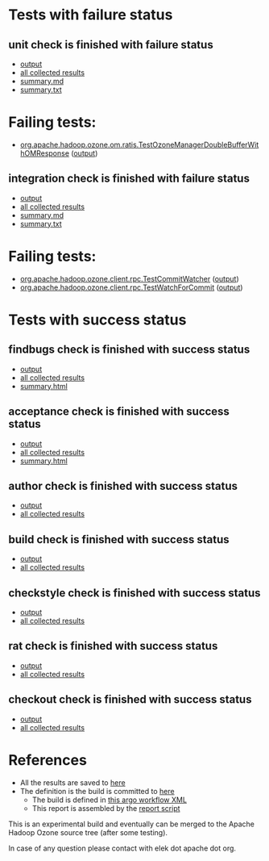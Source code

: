 # Tests with failure status

## unit check is finished with failure status

   * [output](https://raw.githubusercontent.com/elek/ozone-ci-q4/master/pr/pr-hdds-2271-zcqt4/unit/output.log)
   * [all collected results](https://github.com/elek/ozone-ci-q4/tree/master/pr/pr-hdds-2271-zcqt4/unit)
   * [summary.md](https://github.com/elek/ozone-ci-q4/tree/master/pr/pr-hdds-2271-zcqt4/unit/summary.md)
   * [summary.txt](https://github.com/elek/ozone-ci-q4/tree/master/pr/pr-hdds-2271-zcqt4/unit/summary.txt)

# Failing tests: 

 * [org.apache.hadoop.ozone.om.ratis.TestOzoneManagerDoubleBufferWithOMResponse](hadoop-ozone/ozone-manager/org.apache.hadoop.ozone.om.ratis.TestOzoneManagerDoubleBufferWithOMResponse.txt) ([output](hadoop-ozone/ozone-manager/org.apache.hadoop.ozone.om.ratis.TestOzoneManagerDoubleBufferWithOMResponse-output.txt))

## integration check is finished with failure status

   * [output](https://raw.githubusercontent.com/elek/ozone-ci-q4/master/pr/pr-hdds-2271-zcqt4/integration/output.log)
   * [all collected results](https://github.com/elek/ozone-ci-q4/tree/master/pr/pr-hdds-2271-zcqt4/integration)
   * [summary.md](https://github.com/elek/ozone-ci-q4/tree/master/pr/pr-hdds-2271-zcqt4/integration/summary.md)
   * [summary.txt](https://github.com/elek/ozone-ci-q4/tree/master/pr/pr-hdds-2271-zcqt4/integration/summary.txt)

# Failing tests: 

 * [org.apache.hadoop.ozone.client.rpc.TestCommitWatcher](hadoop-ozone/integration-test/org.apache.hadoop.ozone.client.rpc.TestCommitWatcher.txt) ([output](hadoop-ozone/integration-test/org.apache.hadoop.ozone.client.rpc.TestCommitWatcher-output.txt))
 * [org.apache.hadoop.ozone.client.rpc.TestWatchForCommit](hadoop-ozone/integration-test/org.apache.hadoop.ozone.client.rpc.TestWatchForCommit.txt) ([output](hadoop-ozone/integration-test/org.apache.hadoop.ozone.client.rpc.TestWatchForCommit-output.txt))


# Tests with success status

## findbugs check is finished with success status

   * [output](https://raw.githubusercontent.com/elek/ozone-ci-q4/master/pr/pr-hdds-2271-zcqt4/findbugs/output.log)
   * [all collected results](https://github.com/elek/ozone-ci-q4/tree/master/pr/pr-hdds-2271-zcqt4/findbugs)
   * [summary.html](https://elek.github.io/ozone-ci-q4/pr/pr-hdds-2271-zcqt4/findbugs/summary.html)


## acceptance check is finished with success status

   * [output](https://raw.githubusercontent.com/elek/ozone-ci-q4/master/pr/pr-hdds-2271-zcqt4/acceptance/output.log)
   * [all collected results](https://github.com/elek/ozone-ci-q4/tree/master/pr/pr-hdds-2271-zcqt4/acceptance)
   * [summary.html](https://elek.github.io/ozone-ci-q4/pr/pr-hdds-2271-zcqt4/acceptance/summary.html)


## author check is finished with success status

   * [output](https://raw.githubusercontent.com/elek/ozone-ci-q4/master/pr/pr-hdds-2271-zcqt4/author/output.log)
   * [all collected results](https://github.com/elek/ozone-ci-q4/tree/master/pr/pr-hdds-2271-zcqt4/author)


## build check is finished with success status

   * [output](https://raw.githubusercontent.com/elek/ozone-ci-q4/master/pr/pr-hdds-2271-zcqt4/build/output.log)
   * [all collected results](https://github.com/elek/ozone-ci-q4/tree/master/pr/pr-hdds-2271-zcqt4/build)


## checkstyle check is finished with success status

   * [output](https://raw.githubusercontent.com/elek/ozone-ci-q4/master/pr/pr-hdds-2271-zcqt4/checkstyle/output.log)
   * [all collected results](https://github.com/elek/ozone-ci-q4/tree/master/pr/pr-hdds-2271-zcqt4/checkstyle)


## rat check is finished with success status

   * [output](https://raw.githubusercontent.com/elek/ozone-ci-q4/master/pr/pr-hdds-2271-zcqt4/rat/output.log)
   * [all collected results](https://github.com/elek/ozone-ci-q4/tree/master/pr/pr-hdds-2271-zcqt4/rat)


## checkout check is finished with success status

   * [output](https://raw.githubusercontent.com/elek/ozone-ci-q4/master/pr/pr-hdds-2271-zcqt4/checkout/output.log)
   * [all collected results](https://github.com/elek/ozone-ci-q4/tree/master/pr/pr-hdds-2271-zcqt4/checkout)




# References

 * All the results are saved to [here](https://github.com/elek/ozone-ci-q4/tree/master/pr/pr-hdds-2271-zcqt4/)
 * The definition is the build is committed to [here](https://github.com/elek/argo-ozone)
    * The build is defined in [this argo workflow XML](https://github.com/elek/argo-ozone/blob/master/ozone-build.yaml)
    * This report is assembled by the [report script](https://github.com/elek/argo-ozone/blob/master/scripts/report.sh)

This is an experimental build and eventually can be merged to the Apache Hadoop Ozone source tree (after some testing).

In case of any question please contact with elek dot apache dot org.
